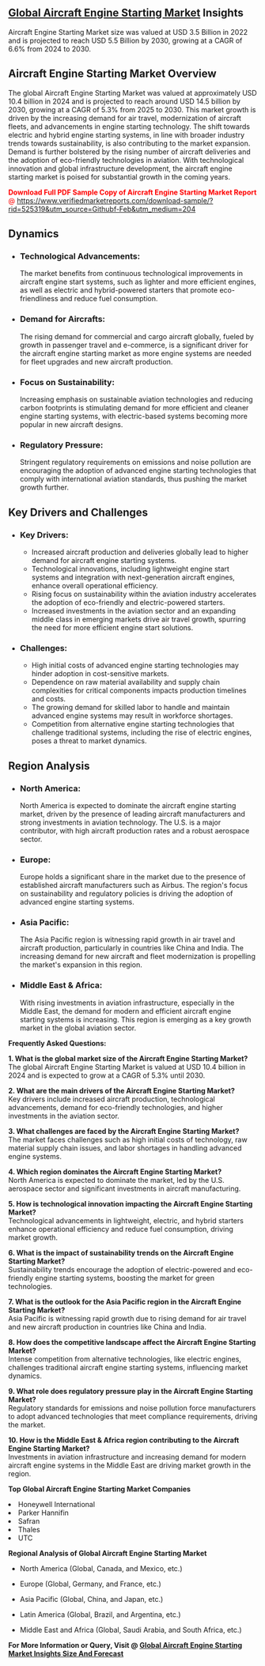 <h2><a href="https://www.verifiedmarketreports.com/download-sample/?rid=525319&amp;utm_source=Githubf&amp;utm_medium=204" target="_blank">Global Aircraft Engine Starting Market</a> Insights</h2><p>Aircraft Engine Starting Market size was valued at USD 3.5 Billion in 2022 and is projected to reach USD 5.5 Billion by 2030, growing at a CAGR of 6.6% from 2024 to 2030.</p><p> <h2>Aircraft Engine Starting Market Overview</h2> <p>The global Aircraft Engine Starting Market was valued at approximately USD 10.4 billion in 2024 and is projected to reach around USD 14.5 billion by 2030, growing at a CAGR of 5.3% from 2025 to 2030. This market growth is driven by the increasing demand for air travel, modernization of aircraft fleets, and advancements in engine starting technology. The shift towards electric and hybrid engine starting systems, in line with broader industry trends towards sustainability, is also contributing to the market expansion. Demand is further bolstered by the rising number of aircraft deliveries and the adoption of eco-friendly technologies in aviation. With technological innovation and global infrastructure development, the aircraft engine starting market is poised for substantial growth in the coming years.</p> <p><p><span class=""><span style="color: #ff0000;"><strong>Download Full PDF Sample Copy of Aircraft Engine Starting Market Report</strong> @ </span><a href="https://www.verifiedmarketreports.com/download-sample/?rid=525319&amp;utm_source=Githubf-Feb&amp;utm_medium=204" target="_blank">https://www.verifiedmarketreports.com/download-sample/?rid=525319&amp;utm_source=Githubf-Feb&amp;utm_medium=204</a></span></p></p> <h2>Dynamics</h2> <ul> <li><h3>Technological Advancements:</h3> The market benefits from continuous technological improvements in aircraft engine start systems, such as lighter and more efficient engines, as well as electric and hybrid-powered starters that promote eco-friendliness and reduce fuel consumption.</li> <li><h3>Demand for Aircrafts:</h3> The rising demand for commercial and cargo aircraft globally, fueled by growth in passenger travel and e-commerce, is a significant driver for the aircraft engine starting market as more engine systems are needed for fleet upgrades and new aircraft production.</li> <li><h3>Focus on Sustainability:</h3> Increasing emphasis on sustainable aviation technologies and reducing carbon footprints is stimulating demand for more efficient and cleaner engine starting systems, with electric-based systems becoming more popular in new aircraft designs.</li> <li><h3>Regulatory Pressure:</h3> Stringent regulatory requirements on emissions and noise pollution are encouraging the adoption of advanced engine starting technologies that comply with international aviation standards, thus pushing the market growth further.</li> </ul> <h2>Key Drivers and Challenges</h2> <ul> <li><h3>Key Drivers:</h3> <ul> <li>Increased aircraft production and deliveries globally lead to higher demand for aircraft engine starting systems.</li> <li>Technological innovations, including lightweight engine start systems and integration with next-generation aircraft engines, enhance overall operational efficiency.</li> <li>Rising focus on sustainability within the aviation industry accelerates the adoption of eco-friendly and electric-powered starters.</li> <li>Increased investments in the aviation sector and an expanding middle class in emerging markets drive air travel growth, spurring the need for more efficient engine start solutions.</li> </ul> </li> <li><h3>Challenges:</h3> <ul> <li>High initial costs of advanced engine starting technologies may hinder adoption in cost-sensitive markets.</li> <li>Dependence on raw material availability and supply chain complexities for critical components impacts production timelines and costs.</li> <li>The growing demand for skilled labor to handle and maintain advanced engine systems may result in workforce shortages.</li> <li>Competition from alternative engine starting technologies that challenge traditional systems, including the rise of electric engines, poses a threat to market dynamics.</li> </ul> </li> </ul> <h2>Region Analysis</h2> <ul> <li><h3>North America:</h3> North America is expected to dominate the aircraft engine starting market, driven by the presence of leading aircraft manufacturers and strong investments in aviation technology. The U.S. is a major contributor, with high aircraft production rates and a robust aerospace sector.</li> <li><h3>Europe:</h3> Europe holds a significant share in the market due to the presence of established aircraft manufacturers such as Airbus. The region's focus on sustainability and regulatory policies is driving the adoption of advanced engine starting systems.</li> <li><h3>Asia Pacific:</h3> The Asia Pacific region is witnessing rapid growth in air travel and aircraft production, particularly in countries like China and India. The increasing demand for new aircraft and fleet modernization is propelling the market's expansion in this region.</li> <li><h3>Middle East & Africa:</h3> With rising investments in aviation infrastructure, especially in the Middle East, the demand for modern and efficient aircraft engine starting systems is increasing. This region is emerging as a key growth market in the global aviation sector.</li> </ul> <p><strong>Frequently Asked Questions:</strong></p> <p><strong>1. What is the global market size of the Aircraft Engine Starting Market?</strong><br> The global Aircraft Engine Starting Market is valued at USD 10.4 billion in 2024 and is expected to grow at a CAGR of 5.3% until 2030.</p> <p><strong>2. What are the main drivers of the Aircraft Engine Starting Market?</strong><br> Key drivers include increased aircraft production, technological advancements, demand for eco-friendly technologies, and higher investments in the aviation sector.</p> <p><strong>3. What challenges are faced by the Aircraft Engine Starting Market?</strong><br> The market faces challenges such as high initial costs of technology, raw material supply chain issues, and labor shortages in handling advanced engine systems.</p> <p><strong>4. Which region dominates the Aircraft Engine Starting Market?</strong><br> North America is expected to dominate the market, led by the U.S. aerospace sector and significant investments in aircraft manufacturing.</p> <p><strong>5. How is technological innovation impacting the Aircraft Engine Starting Market?</strong><br> Technological advancements in lightweight, electric, and hybrid starters enhance operational efficiency and reduce fuel consumption, driving market growth.</p> <p><strong>6. What is the impact of sustainability trends on the Aircraft Engine Starting Market?</strong><br> Sustainability trends encourage the adoption of electric-powered and eco-friendly engine starting systems, boosting the market for green technologies.</p> <p><strong>7. What is the outlook for the Asia Pacific region in the Aircraft Engine Starting Market?</strong><br> Asia Pacific is witnessing rapid growth due to rising demand for air travel and new aircraft production in countries like China and India.</p> <p><strong>8. How does the competitive landscape affect the Aircraft Engine Starting Market?</strong><br> Intense competition from alternative technologies, like electric engines, challenges traditional aircraft engine starting systems, influencing market dynamics.</p> <p><strong>9. What role does regulatory pressure play in the Aircraft Engine Starting Market?</strong><br> Regulatory standards for emissions and noise pollution force manufacturers to adopt advanced technologies that meet compliance requirements, driving the market.</p> <p><strong>10. How is the Middle East & Africa region contributing to the Aircraft Engine Starting Market?</strong><br> Investments in aviation infrastructure and increasing demand for modern aircraft engine systems in the Middle East are driving market growth in the region.</p> </p><p><strong>Top Global Aircraft Engine Starting Market Companies</strong></p><div data-test-id=""><p><li>Honeywell International</li><li> Parker Hannifin</li><li> Safran</li><li> Thales</li><li> UTC</li></p><div><strong>Regional Analysis of&nbsp;Global Aircraft Engine Starting Market</strong></div><ul><li dir="ltr"><p dir="ltr">North America&nbsp;(Global, Canada, and Mexico, etc.)</p></li><li dir="ltr"><p dir="ltr">Europe (Global, Germany, and France, etc.)</p></li><li dir="ltr"><p dir="ltr">Asia Pacific&nbsp;(Global, China, and Japan, etc.)</p></li><li dir="ltr"><p dir="ltr">Latin America&nbsp;(Global, Brazil, and Argentina, etc.)</p></li><li dir="ltr">Middle East and Africa&nbsp;(Global, Saudi Arabia, and South Africa, etc.)</li></ul><p><strong>For More Information or Query, Visit @&nbsp;</strong><strong><a href="https://www.verifiedmarketreports.com/product/aircraft-engine-starting-market-size-and-forecast/?utm_source=Githubf&amp;utm_medium=204" target="_blank">Global Aircraft Engine Starting Market Insights Size And Forecast</a></strong></p></div>
